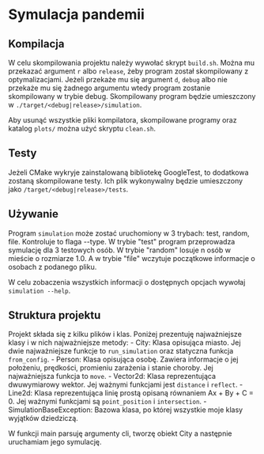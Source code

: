 # Symulacja pandemii

## Kompilacja
W celu skompilowania projektu należy wywołać skrypt `build.sh`. Można mu przekazać argument `r` albo `release`,
żeby program został skompilowany z optymalizacjami. Jeżeli przekaże mu się argument `d`, `debug` albo nie
przekaże mu się żadnego argumentu wtedy program zostanie skompilowany w trybie debug. Skompilowany program
będzie umieszczony w `./target/<debug|release>/simulation`.

Aby usunąć wszystkie pliki kompilatora, skompilowane programy oraz katalog `plots/` można użyć skryptu `clean.sh`.

## Testy
Jeżeli CMake wykryje zainstalowaną bibliotekę GoogleTest, to dodatkowa zostaną skompilowane testy.
Ich plik wykonywalny będzie umieszczony jako `/target/<debug|release>/tests`.

## Używanie
Program `simulation` może zostać uruchomiony w 3 trybach: test, random, file. Kontroluje to flaga --type.
W trybie "test" program przeprowadza symulację dla 3 testowych osób. W trybie "random" losuje n osób w
mieście o rozmiarze 1.0. A w trybie "file" wczytuje początkowe informacje o osobach z podanego pliku.

W celu zobaczenia wszystkich informacji o dostępnych opcjach wywołaj `simulation --help`.

## Struktura projektu
Projekt składa się z kilku plików i klas. Poniżej prezentuję najważniejsze klasy i w nich najważniejsze metody:
	- City: Klasa opisująca miasto. Jej dwie najważniejsze funkcje to `run_simulation` oraz statyczna
funkcja `from_config`.
	- Person: Klasa opisująca osobę. Zawiera informacje o jej położeniu, prędkości, promieniu zarażenia i stanie choroby.
Jej najważniejsza funkcja to `move`.
	- Vector2d: Klasa reprezentująca dwuwymiarowy wektor. Jej ważnymi funkcjami jest `distance` i `reflect`.
	- Line2d: Klasa reprezentująca linię prostą opisaną równaniem Ax + By + C = 0.
Jej ważnymi funkcjami są `point_position` i `intersection`.
	- SimulationBaseException: Bazowa klasa, po której wszystkie moje klasy wyjątków dziedziczą.

W funkcji main parsuję argumenty cli, tworzę obiekt City a następnie uruchamiam jego symulację.
